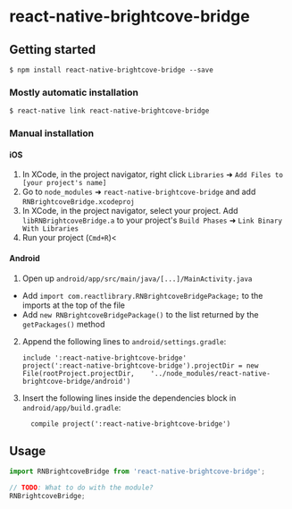 
# react-native-brightcove-bridge

## Getting started

`$ npm install react-native-brightcove-bridge --save`

### Mostly automatic installation

`$ react-native link react-native-brightcove-bridge`

### Manual installation


#### iOS

1. In XCode, in the project navigator, right click `Libraries` ➜ `Add Files to [your project's name]`
2. Go to `node_modules` ➜ `react-native-brightcove-bridge` and add `RNBrightcoveBridge.xcodeproj`
3. In XCode, in the project navigator, select your project. Add `libRNBrightcoveBridge.a` to your project's `Build Phases` ➜ `Link Binary With Libraries`
4. Run your project (`Cmd+R`)<

#### Android

1. Open up `android/app/src/main/java/[...]/MainActivity.java`
  - Add `import com.reactlibrary.RNBrightcoveBridgePackage;` to the imports at the top of the file
  - Add `new RNBrightcoveBridgePackage()` to the list returned by the `getPackages()` method
2. Append the following lines to `android/settings.gradle`:
  	```
  	include ':react-native-brightcove-bridge'
  	project(':react-native-brightcove-bridge').projectDir = new File(rootProject.projectDir, 	'../node_modules/react-native-brightcove-bridge/android')
  	```
3. Insert the following lines inside the dependencies block in `android/app/build.gradle`:
  	```
      compile project(':react-native-brightcove-bridge')
  	```

## Usage
```javascript
import RNBrightcoveBridge from 'react-native-brightcove-bridge';

// TODO: What to do with the module?
RNBrightcoveBridge;
```
